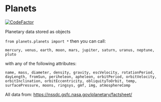 # Planets

[![CodeFactor](https://www.codefactor.io/repository/github/matthewkayne/planets/badge)](https://www.codefactor.io/repository/github/matthewkayne/planets)

Planetary data stored as objects

`from planets.planets import *` then you can call:

`mercury, venus, earth, moon, mars, jupiter, saturn, uranus, neptune, pluto`

with any of the following attributes:

`name, mass, diameter, density, gravity, escVelocity, rotationPeriod, dayLength, fromSun, periheleon, apheleon, orbitPeriod, orbitVelocity, orbitInclination, orbitEccentricity, obliquityToOrbit, temp, surfacePressure, moons, ringsys, gmf, img, atmosphereComp`

All data from: https://nssdc.gsfc.nasa.gov/planetary/factsheet/
